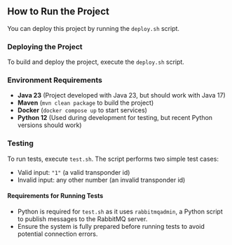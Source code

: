 ## How to Run the Project

You can deploy this project by running the `deploy.sh` script.

### Deploying the Project

To build and deploy the project, execute the `deploy.sh` script. 

### Environment Requirements

- **Java 23** (Project developed with Java 23, but should work with Java 17)
- **Maven** (`mvn clean package` to build the project)
- **Docker** (`docker compose up` to start services)
- **Python 12** (Used during development for testing, but recent Python versions should work)

### Testing

To run tests, execute `test.sh`. The script performs two simple test cases:

- Valid input: `"1"` (a valid transponder id)
- Invalid input: any other number (an invalid transponder id)

#### Requirements for Running Tests

- Python is required for `test.sh` as it uses `rabbitmqadmin`, a Python script to publish messages to the RabbitMQ
  server.
- Ensure the system is fully prepared before running tests to avoid potential connection errors.
